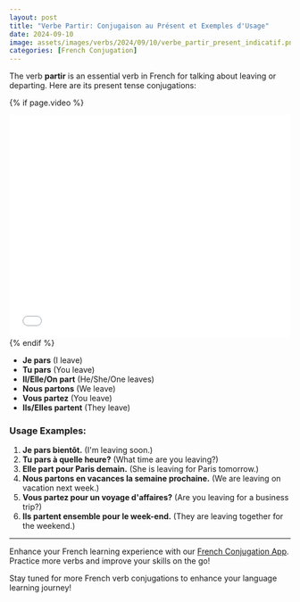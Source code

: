 ```yaml
---
layout: post
title: "Verbe Partir: Conjugaison au Présent et Exemples d'Usage"
date: 2024-09-10
image: assets/images/verbs/2024/09/10/verbe_partir_present_indicatif.png
categories: [French Conjugation]
---
```


The verb **partir** is an essential verb in French for talking about leaving or departing. Here are its present tense conjugations:

<!-- Video Embed Section -->
{% if page.video %}
<div class="video-embed">
  <iframe width="100%" height="400" src="{{ page.video | escape }}" frameborder="0" allowfullscreen></iframe>
</div>
{% endif %}

- **Je pars** (I leave)
- **Tu pars** (You leave)
- **Il/Elle/On part** (He/She/One leaves)
- **Nous partons** (We leave)
- **Vous partez** (You leave)
- **Ils/Elles partent** (They leave)

### Usage Examples:

1. **Je pars bientôt.** (I'm leaving soon.)
2. **Tu pars à quelle heure?** (What time are you leaving?)
3. **Elle part pour Paris demain.** (She is leaving for Paris tomorrow.)
4. **Nous partons en vacances la semaine prochaine.** (We are leaving on vacation next week.)
5. **Vous partez pour un voyage d'affaires?** (Are you leaving for a business trip?)
6. **Ils partent ensemble pour le week-end.** (They are leaving together for the weekend.)

---

Enhance your French learning experience with our [French Conjugation App]({{site.appStore.url}}). Practice more verbs and improve your skills on the go!

Stay tuned for more French verb conjugations to enhance your language learning journey!